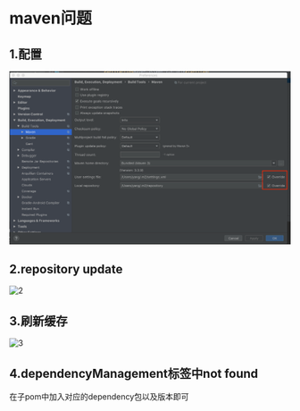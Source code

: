 # maven问题

## 1.配置

![1](1.png)

## 2.repository update

![2](/Users/yang/笔记/git-note/note/work/tools/idea/2.png)

## 3.刷新缓存

![3](/Users/yang/笔记/git-note/note/work/tools/idea/3.png)

## 4.dependencyManagement标签中not found 

在子pom中加入对应的dependency包以及版本即可